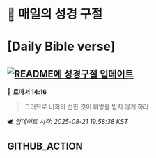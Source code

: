 # 🙏 매일의 성경 구절
# [Daily Bible verse]
## [![README에 성경구절 업데이트](https://github.com/DONGSUKA/first_test/actions/workflows/update-readme-bible.yml/badge.svg)](https://github.com/DONGSUKA/first_test/actions/workflows/update-readme-bible.yml)
<!-- START_BIBLE_VERSE -->
📖 **로마서 14:16**
> 그러므로 너희의 선한 것이 비방을 받지 않게 하라

🕊️ _업데이트 시각: 2025-08-21 19:58:38 KST_
  <!-- END_BIBLE_VERSE -->
## GITHUB_ACTION

